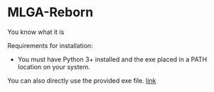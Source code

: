 # MLGA-Reborn
You know what it is

Requirements for installation:

* You must have Python 3+ installed and the exe placed in a PATH location on your system.

You can also directly use the provided exe file. [link](https://drive.google.com/file/d/1KGMv2gqI_IjPZDOldw0w7mee2WKBbm-W/view?usp=sharing)
